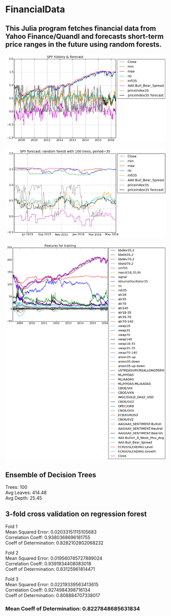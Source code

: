 # FinancialData

## This Julia program fetches financial data from Yahoo Finance/Quandl and forecasts short-term price ranges in the future using random forests.

![History and forecast of price index](spy_history.png)

![1 year forecast](spy_forecast.png)

![Features used in training](spy_features.png)

## Ensemble of Decision Trees

Trees:      100  
Avg Leaves: 414.48  
Avg Depth:  25.45  

## 3-fold cross validation on regression forest

Fold 1  
Mean Squared Error:     0.02033151115105683  
Correlation Coeff:      0.9380368696181755  
Coeff of Determination: 0.8282102802068232  

Fold 2  
Mean Squared Error:     0.019560745727889024  
Correlation Coeff:      0.9391934408083018  
Coeff of Determination: 0.83125961814471  

Fold 3  
Mean Squared Error:     0.02219339563413615  
Correlation Coeff:      0.9274984398716134  
Coeff of Determination: 0.808884707338017  

### Mean Coeff of Determination: 0.8227848685631834
